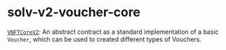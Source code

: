 # solv-v2-voucher-core

[`VNFTCoreV2`](./contracts/VoucherCore.sol): An abstract contract as a standard implementation of a basic `Voucher`, which can be used to created different types of Vouchers.